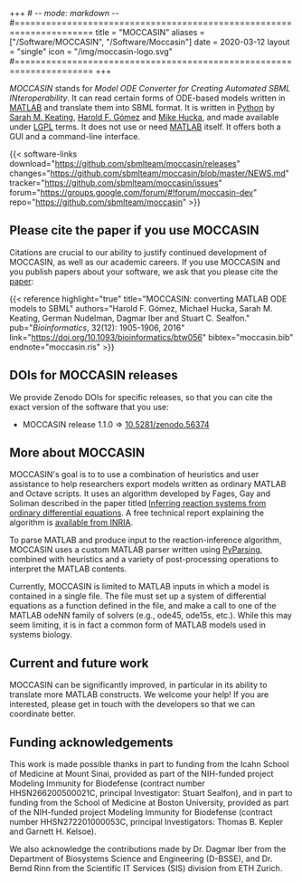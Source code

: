 +++ # -*- mode: markdown -*-
#=====================================================================
title = "MOCCASIN"
aliases = ["/Software/MOCCASIN", "/Software/Moccasin"]
date = 2020-03-12
layout = "single"
icon = "/img/moccasin-logo.svg"
#=====================================================================
+++

_MOCCASIN_ stands for _Model ODE Converter for Creating Automated SBML INteroperability_.  It can read certain forms of <nobr>ODE-based</nobr> models written in [MATLAB](https://www.mathworks.com/products/matlab.html) and translate them into SBML format. It is written in [Python](https://www.python.org) by [Sarah M. Keating](https://github.com/skeating),  [Harold F. Gómez](https://bsse.ethz.ch/cobi/group/people/person-detail.MjExMzQw.TGlzdC8yMjA0LC0xMDM3ODQxNDk3.html) and [Mike Hucka](http://www.cds.caltech.edu/~mhucka/), and made available under [LGPL](https://www.gnu.org/licenses/old-licenses/lgpl-2.1.en.html) terms. It does not use or need [MATLAB](https://www.mathworks.com/products/matlab.html) itself.  It offers both a GUI and a command-line interface.

{{< software-links download="https://github.com/sbmlteam/moccasin/releases" changes="https://github.com/sbmlteam/moccasin/blob/master/NEWS.md" tracker="https://github.com/sbmlteam/moccasin/issues" forum="https://groups.google.com/forum/#!forum/moccasin-dev" repo="https://github.com/sbmlteam/moccasin" >}}


## Please cite the paper if you use MOCCASIN

Citations are crucial to our ability to justify continued development of MOCCASIN, as well as our academic careers. If you use MOCCASIN and you publish papers about your software, we ask that you please cite the [paper](http://bioinformatics.oxfordjournals.org/content/32/12/1905):

{{< reference highlight="true" title="MOCCASIN: converting MATLAB ODE models to SBML" authors="Harold F. Gómez, Michael Hucka, Sarah M. Keating, German Nudelman, Dagmar Iber and Stuart C. Sealfon." pub="_Bioinformatics_, 32(12): 1905-1906, 2016" link="https://doi.org/10.1093/bioinformatics/btw056" bibtex="moccasin.bib" endnote="moccasin.ris" >}}


## DOIs for MOCCASIN releases

We provide Zenodo DOIs for specific releases, so that you can cite the exact version of the software that you use:

* MOCCASIN release 1.1.0 ⇒ [10.5281/zenodo.56374](https://zenodo.org/record/56374)


## More about MOCCASIN

MOCCASIN's goal is to to use a combination of heuristics and user assistance to help researchers export models written as ordinary MATLAB and Octave scripts. It uses an algorithm developed by Fages, Gay and Soliman described in the paper titled [Inferring reaction systems from ordinary differential equations](http://www.sciencedirect.com/science/article/pii/S0304397514006197). A free technical report explaining the algorithm is [available from INRIA](https://hal.inria.fr/hal-01103692).

To parse MATLAB and produce input to the reaction-inference algorithm, MOCCASIN uses a custom MATLAB parser written using [PyParsing](https://github.com/pyparsing/pyparsing), combined with heuristics and a variety of post-processing operations to interpret the MATLAB contents.

Currently, MOCCASIN is limited to MATLAB inputs in which a model is contained in a single file. The file must set up a system of differential equations as a function defined in the file, and make a call to one of the MATLAB odeNN family of solvers (e.g., ode45, ode15s, etc.). While this may seem limiting, it is in fact a common form of MATLAB models used in systems biology.


## Current and future work

MOCCASIN can be significantly improved, in particular in its ability to translate more MATLAB constructs. We welcome your help! If you are interested, please get in touch with the developers so that we can coordinate better.


## Funding acknowledgements

This work is made possible thanks in part to funding from the Icahn School of Medicine at Mount Sinai, provided as part of the NIH-funded project Modeling Immunity for Biodefense (contract number HHSN266200500021C, principal Investigator: Stuart Sealfon), and in part to funding from the School of Medicine at Boston University, provided as part of the NIH-funded project Modeling Immunity for Biodefense (contract number HHSN272201000053C, principal Investigators: Thomas B. Kepler and Garnett H. Kelsoe).

We also acknowledge the contributions made by Dr. Dagmar Iber from the Department of Biosystems Science and Engineering (D-BSSE), and Dr. Bernd Rinn from the Scientific IT Services (SIS) division from ETH Zurich.
